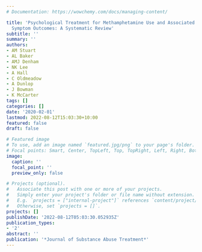 ```yaml
---
# Documentation: https://wowchemy.com/docs/managing-content/

title: 'Psychological Treatment for Methamphetamine Use and Associated Psychiatric
  Symptom Outcomes: A Systematic Review'
subtitle: ''
summary: ''
authors:
- AM Stuart
- AL Baker
- AMJ Denham
- NK Lee
- A Hall
- C Oldmeadow
- A Dunlop
- J Bowman
- K McCarter
tags: []
categories: []
date: '2020-02-01'
lastmod: 2022-08-12T15:03:30+10:00
featured: false
draft: false

# Featured image
# To use, add an image named `featured.jpg/png` to your page's folder.
# Focal points: Smart, Center, TopLeft, Top, TopRight, Left, Right, BottomLeft, Bottom, BottomRight.
image:
  caption: ''
  focal_point: ''
  preview_only: false

# Projects (optional).
#   Associate this post with one or more of your projects.
#   Simply enter your project's folder or file name without extension.
#   E.g. `projects = ["internal-project"]` references `content/project/deep-learning/index.md`.
#   Otherwise, set `projects = []`.
projects: []
publishDate: '2022-08-12T05:03:30.052935Z'
publication_types:
- '2'
abstract: ''
publication: '*Journal of Substance Abuse Treatment*'
---
```

